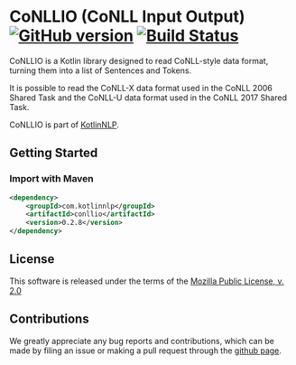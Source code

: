 # CoNLLIO (CoNLL Input Output) [![GitHub version](https://badge.fury.io/gh/KotlinNLP%2FCoNLLIO.svg)](https://badge.fury.io/gh/KotlinNLP%2FCoNLLIO) [![Build Status](https://travis-ci.org/KotlinNLP/CoNLLIO.svg?branch=master)](https://travis-ci.org/KotlinNLP/CoNLLIO)

CoNLLIO is a Kotlin library designed to read CoNLL-style data format, turning them into a list of Sentences and Tokens.

It is possible to read the CoNLL-X data format used in the CoNLL 2006 Shared Task and the CoNLL-U data format used in the CoNLL 2017 Shared Task.

CoNLLIO is part of [KotlinNLP](http://kotlinnlp.com/ "KotlinNLP").


## Getting Started

### Import with Maven

```xml
<dependency>
    <groupId>com.kotlinnlp</groupId>
    <artifactId>conllio</artifactId>
    <version>0.2.8</version>
</dependency>
```


## License

This software is released under the terms of the 
[Mozilla Public License, v. 2.0](https://mozilla.org/MPL/2.0/ "Mozilla Public License, v. 2.0")


## Contributions

We greatly appreciate any bug reports and contributions, which can be made by filing an issue or making a pull 
request through the [github page](https://github.com/kotlinnlp/connlio "CoNLLIO on GitHub").
